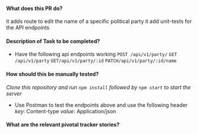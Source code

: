 #### What does this PR do?
it adds route to edit the name of a specific political party
it add unit-tests for the API endpoints

#### Description of Task to be completed?
* Have the following api endpoints working
```POST /api/v1/party/```
```GET /api/v1/party```
```GET/api/v1/party/:id```
```PATCH/api/v1/party/:id/name```

#### How should this be manually tested?
*Clone this repository and run ```npm install``` followed by ```npm start``` to start the server*
* Use Postman to test the endpoints above and use the following header
*key*: Content-type
*value*: Application/json

#### What are the relevant pivotal tracker stories?

